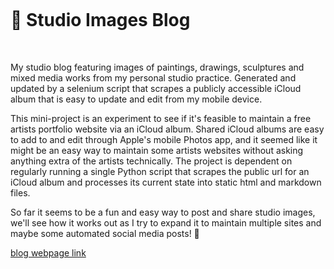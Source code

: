 <br>
<h1 style="margin-top: 20px; margin-bottom: 50px" >🌱 Studio Images Blog</h1>
<p> My studio blog featuring images of paintings, drawings, sculptures and mixed media works from my personal studio practice. Generated and updated by a selenium script that scrapes a publicly accessible iCloud album that is easy to update and edit from my mobile device.</p>
<p>This mini-project is an experiment to see if it's feasible to maintain a free artists portfolio website via an iCloud album. Shared iCloud albums are easy to add to and edit through Apple's mobile Photos app, and it seemed like it might be an easy way to maintain some artists websites without asking anything extra of the artists technically. The project is dependent on regularly running a single Python script that scrapes the public url for an iCloud album and processes its current state into static html and markdown files.</p>
<p>So far it seems to be a fun and easy way to post and share studio images, we'll see how it works out as I try to expand it to maintain multiple sites and maybe some automated social media posts! 🤞</p>

[blog webpage link](http://tombetthauser.github.io/studio_blog)
<br>
<br>
<br>
